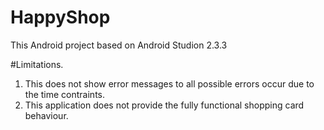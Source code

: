 # HappyShop
This Android project based on Android Studion 2.3.3

#Limitations.
1. This does not show error messages to all possible errors occur due to the time contraints.
2. This application does not provide the fully functional shopping card behaviour.

